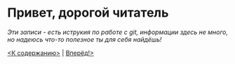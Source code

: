 # Привет, дорогой читатель
*Эти записи - есть иструкия по работе с git, информации здесь не много, но надеюсь что-то полезное ты для себя найдёшь!*



[<К содержанию>](./readme.md) | [Вперёд!>](./beggin.md)